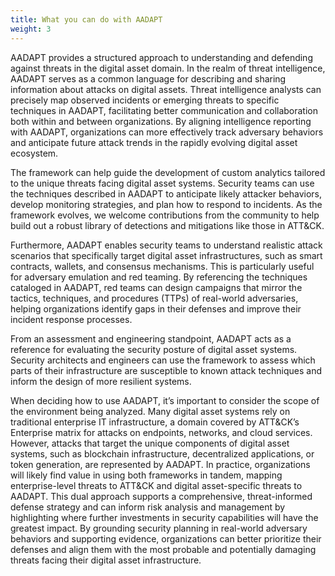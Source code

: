 ```yaml
---
title: What you can do with AADAPT
weight: 3
---
```


AADAPT provides a structured approach to understanding and defending against threats in the digital asset domain. In the realm of threat intelligence, AADAPT serves as a common language for describing and sharing information about attacks on digital assets. Threat intelligence analysts can precisely map observed incidents or emerging threats to specific techniques in AADAPT, facilitating better communication and collaboration both within and between organizations. By aligning intelligence reporting with AADAPT, organizations can more effectively track adversary behaviors and anticipate future attack trends in the rapidly evolving digital asset ecosystem. 

The framework can help guide the development of custom analytics tailored to the unique threats facing digital asset systems. Security teams can use the techniques described in AADAPT to anticipate likely attacker behaviors, develop monitoring strategies, and plan how to respond to incidents. As the framework evolves, we welcome contributions from the community to help build out a robust library of detections and mitigations like those in ATT&CK. 

Furthermore, AADAPT enables security teams to understand realistic attack scenarios that specifically target digital asset infrastructures, such as smart contracts, wallets, and consensus mechanisms. This is particularly useful for adversary emulation and red teaming. By referencing the techniques cataloged in AADAPT, red teams can design campaigns that mirror the tactics, techniques, and procedures (TTPs) of real-world adversaries, helping organizations identify gaps in their defenses and improve their incident response processes. 

From an assessment and engineering standpoint, AADAPT acts as a reference for evaluating the security posture of digital asset systems. Security architects and engineers can use the framework to assess which parts of their infrastructure are susceptible to known attack techniques and inform the design of more resilient systems. 

When deciding how to use AADAPT, it’s important to consider the scope of the environment being analyzed. Many digital asset systems rely on traditional enterprise IT infrastructure, a domain covered by ATT&CK’s Enterprise matrix for attacks on endpoints, networks, and cloud services. However, attacks that target the unique components of digital asset systems, such as blockchain infrastructure, decentralized applications, or token generation, are represented by AADAPT. In practice, organizations will likely find value in using both frameworks in tandem, mapping enterprise-level threats to ATT&CK and digital asset-specific threats to AADAPT. This dual approach supports a comprehensive, threat-informed defense strategy and can inform risk analysis and management by highlighting where further investments in security capabilities will have the greatest impact. By grounding security planning in real-world adversary behaviors and supporting evidence, organizations can better prioritize their defenses and align them with the most probable and potentially damaging threats facing their digital asset infrastructure. 